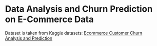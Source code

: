 # Data Analysis and Churn Prediction on E-Commerce Data

Dataset is taken from Kaggle datasets: [Ecommerce Customer Churn Analysis and Prediction](https://www.kaggle.com/datasets/ankitverma2010/ecommerce-customer-churn-analysis-and-prediction?resource=download)
